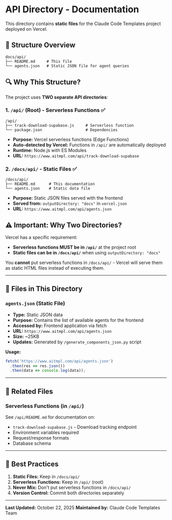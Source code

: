 # API Directory - Documentation

This directory contains **static files** for the Claude Code Templates project deployed on Vercel.

## 📁 Structure Overview

```
docs/api/
├── README.md     # This file
└── agents.json   # Static JSON file for agent queries
```

## 🔍 Why This Structure?

The project uses **TWO separate API directories**:

### 1. `/api/` (Root) - Serverless Functions ✅
```
/api/
├── track-download-supabase.js     # Serverless function
└── package.json                   # Dependencies
```

- **Purpose:** Vercel serverless functions (Edge Functions)
- **Auto-detected by Vercel:** Functions in `/api/` are automatically deployed
- **Runtime:** Node.js with ES Modules
- **URL:** `https://www.aitmpl.com/api/track-download-supabase`

### 2. `/docs/api/` - Static Files ✅
```
/docs/api/
├── README.md      # This documentation
└── agents.json    # Static data file
```

- **Purpose:** Static JSON files served with the frontend
- **Served from:** `outputDirectory: "docs"` in `vercel.json`
- **URL:** `https://www.aitmpl.com/api/agents.json`

## ⚠️ Important: Why Two Directories?

Vercel has a specific requirement:
- **Serverless functions MUST be in `/api/`** at the project root
- **Static files can be in `/docs/api/`** when using `outputDirectory: "docs"`

You **cannot** put serverless functions in `/docs/api/` - Vercel will serve them as static HTML files instead of executing them.

---

## 📄 Files in This Directory

### `agents.json` (Static File)
- **Type:** Static JSON data
- **Purpose:** Contains the list of available agents for the frontend
- **Accessed by:** Frontend application via fetch
- **URL:** `https://www.aitmpl.com/api/agents.json`
- **Size:** ~25KB
- **Updates:** Generated by `/generate_components_json.py` script

**Usage:**
```javascript
fetch('https://www.aitmpl.com/api/agents.json')
  .then(res => res.json())
  .then(data => console.log(data));
```

---

## 🔗 Related Files

### Serverless Functions (in `/api/`)

See `/api/README.md` for documentation on:
- `track-download-supabase.js` - Download tracking endpoint
- Environment variables required
- Request/response formats
- Database schema

---

## 📝 Best Practices

1. **Static Files:** Keep in `/docs/api/`
2. **Serverless Functions:** Keep in `/api/` (root)
3. **Never Mix:** Don't put serverless functions in `/docs/api/`
4. **Version Control:** Commit both directories separately

---

**Last Updated:** October 22, 2025
**Maintained by:** Claude Code Templates Team
